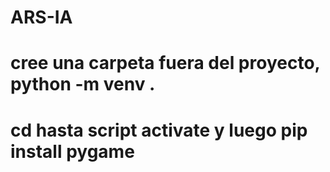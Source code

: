# ARS-IA
# cree una carpeta fuera del proyecto, python -m venv .
# cd hasta script activate y luego pip install pygame
